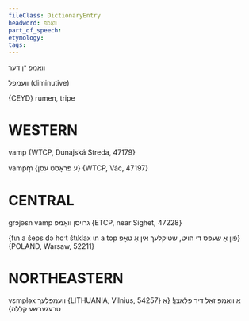 ```yaml
---
fileClass: DictionaryEntry
headword: וואַמפּ
part_of_speech: 
etymology: 
tags: 
---
```

וואַמפּ
־ן
דער

וועמפּל
(diminutive)

{CEYD}
rumen, tripe

WESTERN
========

vamp {WTCP, Dunajská Streda, 47179}

vamp͡m̩ {ע פּראָסט עסן} {WTCP, Vác, 47197}

CENTRAL
========

grɔjəsn vamp גרויסן וואַמפּ {ETCP, near Sighet, 47228}

{fɩn a šeps də hoˑt štɩklax ɩn a top פֿון אַ שעפּס די הויט, שטיקלעך אין אַ טאָפּ} {POLAND, Warsaw, 52211}

NORTHEASTERN
==============

vɛmpɫəx וועמפּלעך {LITHUANIA, Vilnius, 54257}
	אַ וואַמפּ זאָל דיר פּלאַצן! {אַ טרעגערשע קללה}

